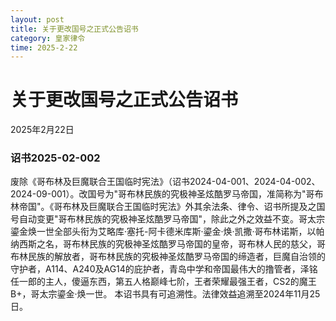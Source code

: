 ```yaml
--- 
layout: post
title: 关于更改国号之正式公告诏书
category: 皇家律令
time: 2025-2-22
---
```

# 关于更改国号之正式公告诏书
2025年2月22日
### 诏书2025-02-002
废除《哥布林及巨魔联合王国临时宪法》（诏书2024-04-001、2024-04-002、2024-09-001）。改国号为"哥布林民族的究极神圣炫酷罗马帝国，准简称为"哥布林帝国"。《哥布林及巨魔联合王国临时宪法》外其余法条、律令、诏书所提及之国号自动变更"哥布林民族的究极神圣炫酷罗马帝国"，除此之外之效益不变。哥太宗鎏金焕一世全部头衔为艾略库·塞托-阿卡德米库斯·鎏金·焕·凯撒·哥布林诺斯，以帕纳西斯之名，哥布林民族的究极神圣炫酷罗马帝国的皇帝，哥布林人民的慈父，哥布林民族的解放者，哥布林民族的究极神圣炫酷罗马帝国的缔造者，巨魔自治领的守护者，A114、A240及AG14的庇护者，青岛中学和帝国最伟大的撸管者，泽铭任一郎的主人，傻逼东西，第五人格巅峰七阶，王者荣耀最强王者，CS2的魔王B+，哥太宗鎏金·焕一世。
本诏书具有可追溯性。法律效益追溯至2024年11月25日。